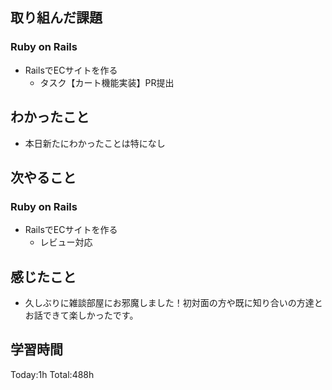 ## 取り組んだ課題
### Ruby on Rails
- RailsでECサイトを作る
  - タスク【カート機能実装】PR提出
## わかったこと
- 本日新たにわかったことは特になし
## 次やること
### Ruby on Rails
- RailsでECサイトを作る
  - レビュー対応
## 感じたこと
- 久しぶりに雑談部屋にお邪魔しました！初対面の方や既に知り合いの方達とお話できて楽しかったです。
## 学習時間
Today:1h Total:488h